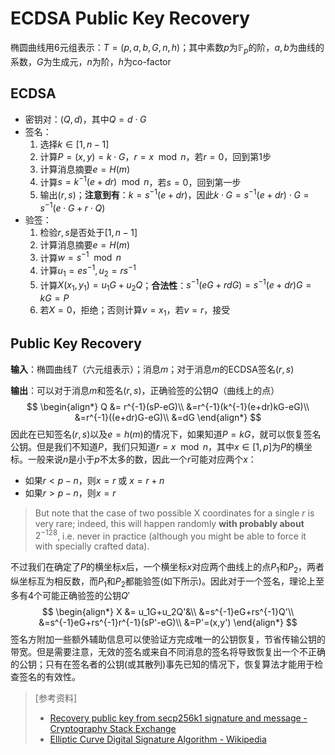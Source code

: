 # ECDSA Public Key Recovery

椭圆曲线用6元组表示：$T=(p,a,b,G,n,h)$；其中素数$p$为$\mathbb{F}_p$的阶，$a,b$为曲线的系数，$G$为生成元，$n$为阶，$h$为co-factor

## ECDSA

- 密钥对：$(Q,d)$，其中$Q = d\cdot G$
- 签名：
  1. 选择$k\in [1,n-1]$
  2. 计算$P = (x,y)=k\cdot G$，$r=x\mod n$，若$r=0$，回到第1步
  3. 计算消息摘要$e=H(m)$
  4. 计算$s=k^{-1}(e+dr)\mod n$，若$s=0$，回到第一步
  5. 输出$(r,s)$；**注意到有**：$k=s^{-1}(e+dr)$，因此$k\cdot G = s^{-1}(e+dr)\cdot G=s^{-1}(e\cdot G+r\cdot Q)$
- 验签：
  1. 检验$r,s$是否处于$[1,n-1]$
  2. 计算消息摘要$e=H(m)$
  3. 计算$w=s^{-1}\mod n$
  4. 计算$u_1 = es^{-1},u_2 = rs^{-1}$
  5. 计算$X(x_1,y_1)=u_1G+u_2Q$；**合法性**：$s^{-1}(eG+rdG)=s^{-1}(e+dr)G=kG=P$
  6. 若$X=0$，拒绝；否则计算$v = x_1$，若$v=r$，接受

## Public Key Recovery

**输入**：椭圆曲线$T$（六元组表示）；消息$m$；对于消息$m$的ECDSA签名$(r,s)$

**输出**：可以对于消息$m$和签名$(r,s)$，正确验签的公钥$Q$（曲线上的点）
$$
\begin{align*}
Q &= r^{-1}(sP-eG)\\
&=r^{-1}(k^{-1}(e+dr)kG-eG)\\
&=r^{-1}((e+dr)G-eG)\\
&=dG
\end{align*}
$$
因此在已知签名$(r,s)$以及$e=h(m)$的情况下，如果知道$P=kG$，就可以恢复签名公钥。但是我们不知道$P$，我们只知道$r=x\mod n$，其中$x\in [1,p]$为$P$的横坐标。一般来说$n$是小于$p$不太多的数，因此一个$r$可能对应两个$x$：

- 如果$r<p-n$，则$x=r$ 或 $x=r+n$
- 如果$r>p-n$，则$x=r$

> But note that the case of two possible X coordinates for a single $r$ is very rare; indeed, this will happen randomly **with probably about** $2^{−128}$, i.e. never in practice (although you might be able to force it with specially crafted data). 

不过我们在确定了$P$的横坐标$x$后，一个横坐标$x$对应两个曲线上的点$P_1$和$P_2$，两者纵坐标互为相反数，而$P_1$和$P_2$都能验签(如下所示)。因此对于一个签名，理论上至多有4个可能正确验签的公钥$Q'$
$$
\begin{align*}
X &= u_1G+u_2Q'&\\
&=s^{-1}eG+rs^{-1}Q'\\
&=s^{-1}eG+rs^{-1}r^{-1}(sP'-eG)\\
&=P'=(x,y')
\end{align*}
$$
签名方附加一些额外辅助信息可以使验证方完成唯一的公钥恢复，节省传输公钥的带宽。但是需要注意，无效的签名或来自不同消息的签名将导致恢复出一个不正确的公钥；只有在签名者的公钥(或其散列)事先已知的情况下，恢复算法才能用于检查签名的有效性。

> [参考资料]
>
> - [Recovery public key from secp256k1 signature and message - Cryptography Stack Exchange](https://crypto.stackexchange.com/questions/60218/recovery-public-key-from-secp256k1-signature-and-message)
> - [Elliptic Curve Digital Signature Algorithm - Wikipedia](https://en.wikipedia.org/wiki/Elliptic_Curve_Digital_Signature_Algorithm)
